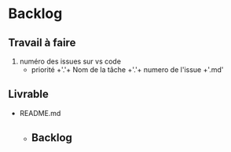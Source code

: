 # Backlog

## Travail à faire

1. numéro des issues sur vs code
    - priorité +'.'+ Nom de la tâche +'.'+  numero de l'issue +'.md'

## Livrable
- README.md
  - ## Backlog